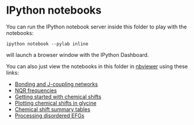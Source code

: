 IPython notebooks
=================

You can run the IPython notebook server inside this folder to play with the notebooks:

    ipython notebook --pylab inline
    
will launch a browser window with the IPython Dashboard.

You can also just view the notebooks in this folder in [nbviewer](http://nbviewer.ipython.org/) using these links:

* [Bonding and J-coupling networks](http://nbviewer.ipython.org/github/tfgg/magres-format/blob/master/notebooks/Bonding%20and%20J-coupling%20network%20output%20example.ipynb)
* [NQR frequencies](http://nbviewer.ipython.org/github/tfgg/magres-format/blob/master/notebooks/Calculating%20NQR%20frequencies.ipynb)
* [Getting started with chemical shifts](http://nbviewer.ipython.org/github/tfgg/magres-format/blob/master/notebooks/Getting%20started%20(chemical%20shifts).ipynb)
* [Plotting chemical shifts in glycine](http://nbviewer.ipython.org/github/tfgg/magres-format/blob/master/notebooks/Glycine%20-%20Plotting%20chemical%20shifts.ipynb)
* [Chemical shift summary tables](http://nbviewer.ipython.org/github/tfgg/magres-format/blob/master/notebooks/Printing%20summary%20tables.ipynb)
* [Processing disordered EFGs](http://nbviewer.ipython.org/github/tfgg/magres-format/blob/master/notebooks/Processing%20disordered%20EFGs.ipynb)
